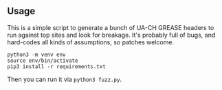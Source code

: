 ## Usage

This is a simple script to generate a bunch of UA-CH GREASE headers to run against top sites and look for breakage. It's probably full of bugs, and hard-codes all kinds of assumptions, so patches welcome.

```
python3 -m venv env
source env/bin/activate
pip3 install -r requirements.txt
```

Then you can run it via `python3 fuzz.py`.
